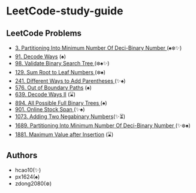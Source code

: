 # LeetCode-study-guide

## LeetCode Problems

- [3.  Partitioning Into Minimum Number Of Deci-Binary Number ](/Week001/3) (:spades::snowflake:✨)
- [91.  Decode Ways](/Week004/91) (:spades:)
- [98.  Validate Binary Search Tree ](/Week001/98/) (:snowflake::spades:✨)
- [129.  Sum Root to Leaf Numbers ](/Week002/129/) (:snowflake::spades:)
- [241.  Different Ways to Add Parentheses ](/Week002/241/) (✨:spades:)
- [576.  Out of Boundary Paths](/Week003/576) (:spades:)
- [639.  Decode Ways II](/Week005/639) (:hourglass:)
- [894.  All Possible Full Binary Trees ](/Week002/894/)(:spades:)
- [901. Online Stock Span ](/Week003/901/)(✨:spades:)
- [1073. Adding Two Negabinary Numbers](/Week004/1073)(✨⏳)
- [1689.  Partitioning Into Minimum Number Of Deci-Binary Number ](/Week001/1689/) (✨:snowflake::spades:)
- [1881.  Maximum Value after Insertion](Week006/1881) (:hourglass:)
## Authors
* hcao10(✨)
* px1624(:spades:)
* zdong2080(:snowflake:)
